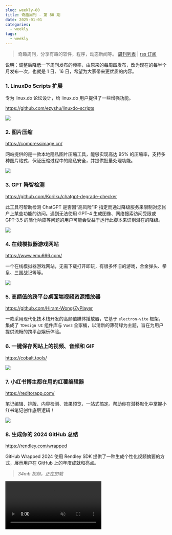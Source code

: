 ```yaml
---
slug: weekly-80
title: 奇趣周刊 - 第 80 期
date: 2025-01-01
categories:
  - weekly
tags:
  - weekly
---
```


> 奇趣周刊，分享有趣的软件，程序，动态新闻等。 [周刊列表](/categories/weekly/) | [rss 订阅](/categories/weekly/index.xml)

说明：调整后降低一下周刊发布的频率，由原来的每周四发布，改为现在的每半个月发布一次，也就是 1 日、16 日，希望为大家带来更优质的内容。

### 1. LinuxDo Scripts 扩展

专为 linux.do 论坛设计，给 linux.do 用户提供了一些增强功能。

https://github.com/ezyshu/linuxdo-scripts

![](https://imgurl.zishu.me/2024/12/1735609663640.webp)

### 2. 图片压缩

https://compressimage.cn/

网站提供的是一款本地隐私图片压缩工具，能够实现高达 95% 的压缩率，支持多种图片格式，保证压缩过程中的隐私安全，并提供批量处理功能。

![](https://imgurl.zishu.me/2024/11/1733359863909.webp)

### 3. GPT 降智检测

https://github.com/KoriIku/chatgpt-degrade-checker

此工具可帮助检测 ChatGPT 是否因“高风险”IP 指定而通过降级服务来限制对您帐户上某些功能的访问。遇到无法使用 GPT-4 生成图像、网络搜索访问受限或 GPT-3.5 的简化响应等问题的用户可能会受益于运行此脚本来识别潜在的降级。

![](https://imgurl.zishu.me/2024/11/1733818532984.webp)

### 4. 在线模拟器游戏网站

https://www.emu666.com/

一个在线模拟器游戏网站，无需下载打开即玩，有很多怀旧的游戏，合金弹头、拳皇、三国战记等等。

![](https://imgurl.zishu.me/2024/12/1735609094083.webp)

### 5. 高颜值的跨平台桌面端视频资源播放器

https://github.com/Hiram-Wong/ZyPlayer

一款采用现代化技术栈开发的高颜值媒体播放器，它基于 `electron-vite` 框架，集成了 `TDesign UI` 组件库与 `Vue3` 全家桶，以清新的薄荷绿为主题，旨在为用户提供流畅的跨平台娱乐体验。

### 6. 一键保存网站上的视频、音频和 GIF

https://cobalt.tools/

![](https://imgurl.zishu.me/2024/12/1735628599884.webp)

### 7. 小红书博主都在用的红薯编辑器

https://reditorapp.com/

笔记编辑、排版、内容检测、效果预览，一站式搞定。帮助你在潜移默化中掌握小红书笔记创作底层逻辑！

![](https://imgurl.zishu.me/2024/12/1735628675615.webp)

### 8. 生成你的 2024 GitHub 总结

https://rendley.com/wrapped

GitHub Wrapped 2024 使用 Rendley SDK 提供了一种生成个性化视频摘要的方式，展示用户在 GitHub 上的年度成就和亮点。

> *34mb 视频，正在加载*

<video src="https://video-oss.zishu.me/github-wrapped-2024.mp4" controls muted></video>

